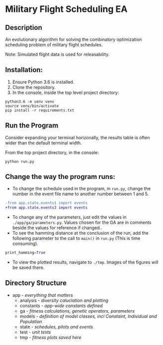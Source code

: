 # Military Flight Scheduling EA
## Description
An evolutionary algorithm for solving the combinatory optimization scheduling problem of military flight schedules.

Note: Simulated flight data is used for releasability.

## Installation:
1. Ensure Python 3.6 is installed.
2. Clone the repository.
3. In the console, inside the top level project directory:
```
python3.6 -m venv venv
source venv/bin/activate
pip install -r requirements.txt
```

## Run the Program
Consider expanding your terminal horizonally, the results table is often wider than the default terminal width.

From the top project directory, in the console:
```
python run.py
```

## Change the way the program runs:
- To change the schedule used in the program, in `run.py`, change the number in the event file name to another number between 1 and 5.
```diff
-from app.state.events1 import events
+from app.state.events3 import events
```
- To change any of the parameters, just edit the values in `./app/ga/parameters.py`. Values chosen for the GA are in comments beside the values for reference if changed..
- To see the hamming distance at the conclusion of the run, add the following parameter to the call to `main()` in `run.py` (This is time consuming).
```python
print_hamming=True
```
- To view the plotted results, navigate to `./tmp`. Images of the figures will be saved there.

## Directory Structure
- app - *everything that matters*
    - analysis - *diversity caluclation and plotting*
    - constants - *app-wide constants defined*
    - ga - *fitness calculations, genetic operators, parameters*
    - models - *definition of model classes, incl Constaint, Individual and Population*
    - state - *schedules, pilots and events*
    - test - *unit tests*
    - tmp - *fitness plots saved here*
